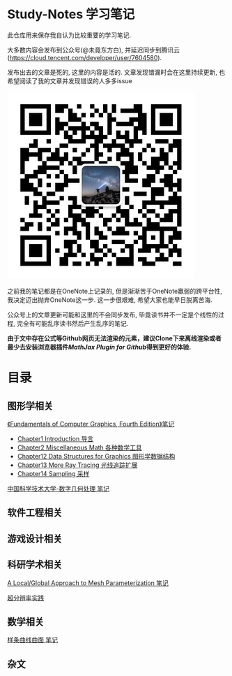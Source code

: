 # Study-Notes 学习笔记
此仓库用来保存我自认为比较重要的学习笔记. 

大多数内容会发布到公众号(@未竟东方白), 并延迟同步到腾讯云(https://cloud.tencent.com/developer/user/7604580). 

发布出去的文章是死的, 这里的内容是活的. 文章发现错漏时会在这里持续更新, 也希望阅读了我的文章并发现错误的人多多issue

![](Media/76cefca17c71c048be65c37cbaaeece44e37709f4000c91e33d8c1b6a496eef3.png)  

之前我的笔记都是在OneNote上记录的, 但是渐渐苦于OneNote羸弱的跨平台性, 我决定迈出抛弃OneNote这一步. 这一步很艰难, 希望大家也能早日脱离苦海.

公众号上的文章更新可能和这里的不会同步发布, 毕竟读书并不一定是个线性的过程, 完全有可能乱序读书然后产生乱序的笔记. 

**由于文中存在公式等Github网页无法渲染的元素，建议Clone下来离线渲染或者最少去安装浏览器插件*MathJax Plugin for Github*得到更好的体验.**

# 目录

## 图形学相关

[《Fundamentals of Computer Graphics, Fourth Edition》笔记](./Content/《Fundamentals%20of%20Computer%20Graphics,%20Fourth%20Edition》笔记/README.md)
- [Chapter1 Introduction 导言](./Content/《Fundamentals%20of%20Computer%20Graphics,%20Fourth%20Edition》笔记/Chapter1%20Introduction%20导言/README.md)
- [Chapter2 Miscellaneous Math 各种数学工具](./Content/《Fundamentals%20of%20Computer%20Graphics,%20Fourth%20Edition》笔记/Chapter2%20Miscellaneous%20Math%20各种数学工具/README.md)
- [Chapter12 Data Structures for Graphics 图形学数据结构](./Content/《Fundamentals%20of%20Computer%20Graphics,%20Fourth%20Edition》笔记/Chapter12%20Data%20Structures%20for%20Graphics%20图形学中的数据结构/README.md)
- [Chapter13 More Ray Tracing 光线追踪扩展](./Content/《Fundamentals%20of%20Computer%20Graphics,%20Fourth%20Edition》笔记/Chapter13%20More%20Ray%20Tracing%20光线追踪扩展/README.md)
- [Chapter14 Sampling 采样](./Content/《Fundamentals%20of%20Computer%20Graphics,%20Fourth%20Edition》笔记/Chapter14%20Sampling%20采样/README.md)

[中国科学技术大学-数字几何处理 笔记](./Content/中国科学技术大学-数字几何处理%20笔记/README.md)

## 软件工程相关

## 游戏设计相关

## 科研学术相关

[A Local/Global Approach to Mesh Parameterization 笔记](./Content/论文笔记/A%20Local%20Global%20Approach%20to%20Mesh%20Parameterization/README.md)

[超分辨率实践](./Content/机器学习/超分辨率实践/README.md)

## 数学相关

[样条曲线曲面 笔记](./Content/专项笔记/样条曲线曲面/README.md)

## 杂文
